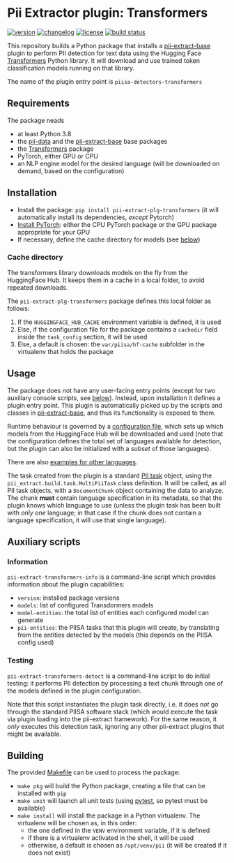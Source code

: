 # Pii Extractor plugin: Transformers

[![version](https://img.shields.io/pypi/v/pii-extract-plg-transformers)](https://pypi.org/project/pii-extract-plg-transformers)
[![changelog](https://img.shields.io/badge/change-log-blue)](CHANGES.md)
[![license](https://img.shields.io/pypi/l/pii-extract-plg-transformers)](LICENSE)
[![build status](https://github.com/piisa/pii-extract-plg-transformers/actions/workflows/pii-extract-plg-transformers-pr.yml/badge.svg)](https://github.com/piisa/pii-extract-plg-transformers/actions)

This repository builds a Python package that installs a [pii-extract-base]
plugin to perform PII detection for text data using the Hugging Face
[Transformers] Python library. It will download and use trained token
classification models running on that library.

The name of the plugin entry point is `piisa-detectors-transformers`


## Requirements

The package neads
 * at least Python 3.8
 * the [pii-data] and the [pii-extract-base] base packages
 * the [Transformers] package
 * PyTorch, either GPU or CPU
 * an NLP engine model for the desired language (will be downloaded on demand,
   based on the configuration)


## Installation

 * Install the package: `pip install pii-extract-plg-transformers` (it will
   automatically install its dependencies, *except* Pytorch)
 * [Install PyTorch]: either the CPU PyTorch package or the GPU package
   appropriate for your GPU
 * If necessary, define the cache directory for models (see
   [below](#cache-directory))
    

### Cache directory

The transformers library downloads models on the fly from the HuggingFace
Hub. It keeps them in a cache in a local folder, to avoid repeated downloads.

The `pii-extract-plg-transformers` package defines this local folder as
follows:

1. If the `HUGGINGFACE_HUB_CACHE` environment variable is defined, it is
   used
2. Else, if the configuration file for the package contains a `cachedir` field
   inside the `task_config` section, it will be used
3. Else, a default is chosen: the `var/piisa/hf-cache` subfolder in
   the virtualenv that holds the package


## Usage

The package does not have any user-facing entry points (except for two auxiliary
console scripts, see [below](#auxiliary-scripts)). Instead, upon installation it
defines a plugin entry point. This plugin is automatically picked up by the
scripts and classes in [pii-extract-base], and thus its functionality is exposed
to them.

Runtime behaviour is governed by a [configuration file], which sets up which
models from the HuggingFace Hub will be downloaded and used (note that the
configuration defines the total set of languages available for detection, but the
plugin can also be initialized with a _subset_ of those languages).

There are also [examples for other languages].

The task created from the plugin is a standard [PII task] object, using the
`pii_extract.build.task.MultiPiiTask` class definition. It will be called,
as all PII task objects, with a `DocumentChunk` object containing the data to
analyze. The chunk **must** contain language specification in its metadata, so
that the plugin knows which language to use (unless the plugin task has been
built with *only one* language; in that case if the chunk does not contain
a language specification, it will use that single language).


## Auxiliary scripts


### Information

`pii-extract-transformers-info` is a command-line script which provides
information about the plugin capabilities: 
  * `version`: installed package versions
  * `models`: list of configured Transdormers models
  * `model-entities`: the total list of entities each configured model can
	 generate
  * `pii-entities`: the PIISA tasks that this plugin will create, by translating
	from the entities detected by the models (this depends on the PIISA config
	used)


### Testing

`pii-extract-transformers-detect` is a command-line script to do initial
testing: it performs PII detection by processing a text chunk through one of the
models defined in the plugin configuration.

Note that this script instantiates the plugin task directly, i.e. it does *not*
go through the standard PIISA software stack (which would execute the task via
plugin loading into the pii-extract framework). For the same reason, it *only*
executes this detection task, ignoring any other pii-extract plugins that
might be available.


## Building

The provided [Makefile] can be used to process the package:
 * `make pkg` will build the Python package, creating a file that can be
   installed with `pip`
 * `make unit` will launch all unit tests (using [pytest], so pytest must be
   available)
 * `make install` will install the package in a Python virtualenv. The
   virtualenv will be chosen as, in this order:
     - the one defined in the `VENV` environment variable, if it is defined
     - if there is a virtualenv activated in the shell, it will be used
     - otherwise, a default is chosen as `/opt/venv/pii` (it will be
       created if it does not exist)


[Transformers]: https://huggingface.co/docs/transformers/main/en/index
[Install PyTorch]: https://pytorch.org/get-started/locally/
[will be cached]: https://huggingface.co/docs/huggingface_hub/guides/manage-cache

[pii-data]: https://github.com/piisa/pii-data
[pii-extract-base]: https://github.com/piisa/pii-extract-base
[pii task descriptors]: https://github.com/piisa/pii-extract-base/tree/main/doc/task-descriptor.md
[Presidio]: https://microsoft.github.io/presidio/
[presidio-analyzer]: https://microsoft.github.io/presidio/analyzer/
[customizing NLP models]: https://microsoft.github.io/presidio/analyzer/customizing_nlp_models/
[Makefile]: Makefile
[pytest]: https://docs.pytest.org
[default file]: src/pii_extract_plg_presidio/resources/plugin-config.json
[configuration file]: doc/configuration.md
[examples for other languages]: doc/examples.md
[PII task]: https://github.com/piisa/pii-extract-base/blob/main/doc/task-implementation.md
